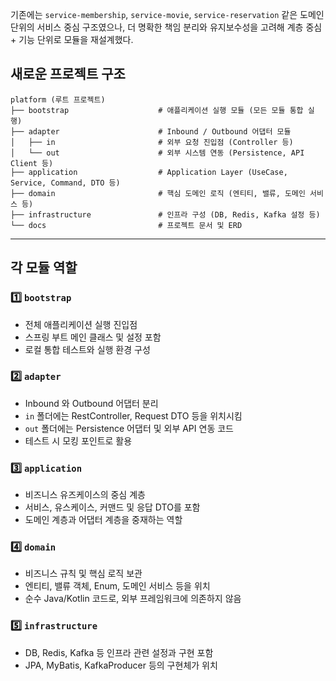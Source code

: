 기존에는 `service-membership`, `service-movie`, `service-reservation` 같은 도메인 단위의 서비스 중심 구조였으나,
더 명확한 책임 분리와 유지보수성을 고려해 계층 중심 + 기능 단위로 모듈을 재설계했다.

## 새로운 프로젝트 구조

```plaintext
platform (루트 프로젝트)
├── bootstrap                    # 애플리케이션 실행 모듈 (모든 모듈 통합 실행)
├── adapter                      # Inbound / Outbound 어댑터 모듈
│   ├── in                       # 외부 요청 진입점 (Controller 등)
│   └── out                      # 외부 시스템 연동 (Persistence, API Client 등)
├── application                  # Application Layer (UseCase, Service, Command, DTO 등)
├── domain                       # 핵심 도메인 로직 (엔티티, 밸류, 도메인 서비스 등)
├── infrastructure               # 인프라 구성 (DB, Redis, Kafka 설정 등)
└── docs                         # 프로젝트 문서 및 ERD
```

---

## 각 모듈 역할

### 1️⃣ `bootstrap`
- 전체 애플리케이션 실행 진입점
- 스프링 부트 메인 클래스 및 설정 포함
- 로컬 통합 테스트와 실행 환경 구성

### 2️⃣ `adapter`
- Inbound 와 Outbound 어댑터 분리
- `in` 폴더에는 RestController, Request DTO 등을 위치시킴
- `out` 폴더에는 Persistence 어댑터 및 외부 API 연동 코드
- 테스트 시 모킹 포인트로 활용

### 3️⃣ `application`
- 비즈니스 유즈케이스의 중심 계층
- 서비스, 유스케이스, 커맨드 및 응답 DTO를 포함
- 도메인 계층과 어댑터 계층을 중재하는 역할

### 4️⃣ `domain`
- 비즈니스 규칙 및 핵심 로직 보관
- 엔티티, 밸류 객체, Enum, 도메인 서비스 등을 위치
- 순수 Java/Kotlin 코드로, 외부 프레임워크에 의존하지 않음

### 5️⃣ `infrastructure`
- DB, Redis, Kafka 등 인프라 관련 설정과 구현 포함
- JPA, MyBatis, KafkaProducer 등의 구현체가 위치